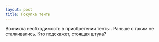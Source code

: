 ```yaml
---
layout: post 
title: Покупка тенты 
--- 
```

Возникла необходимость в приобретении тенты . Раньше с таким не сталкивались. Кто подскажет, стоящая штука?
